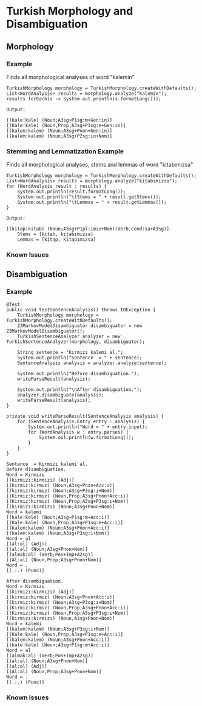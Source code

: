 Turkish Morphology and Disambiguation
============

## Morphology

### Example

Finds all morphological analyses of word "kalemin"

    TurkishMorphology morphology = TurkishMorphology.createWithDefaults();
    List<WordAnalysis> results = morphology.analyze("kalemin");
    results.forEach(s -> System.out.println(s.formatLong()));
    
    Output:

    [(kale:kale) (Noun;A3sg+P1sg:m+Gen:in)]
    [(Kale:kale) (Noun,Prop;A3sg+P1sg:m+Gen:in)]
    [(kalem:kalem) (Noun;A3sg+Pnon+Gen:in)]
    [(kalem:kalem) (Noun;A3sg+P2sg:in+Nom)]

### Stemming and Lemmatization Example

Finds all morphological analyses, stems and lemmas of word "kitabımızsa"

    TurkishMorphology morphology = TurkishMorphology.createWithDefaults();
    List<WordAnalysis> results = morphology.analyze("kitabımızsa");
    for (WordAnalysis result : results) {
        System.out.println(result.formatLong());
        System.out.println("\tStems = " + result.getStems());
        System.out.println("\tLemmas = " + result.getLemmas());
    }
    
    Output:

    [(kitap:kitab) (Noun;A3sg+P1pl:ımız+Nom)(Verb;Cond:sa+A3sg)]
        Stems = [kitab, kitabımızsa]
        Lemmas = [kitap, kitapımızsa]

### Known Issues

## Disambiguation

### Example

    @Test
    public void testSentenceAnalysis() throws IOException {
        TurkishMorphology morphology = TurkishMorphology.createWithDefaults();
        Z3MarkovModelDisambiguator disambiguator = new Z3MarkovModelDisambiguator();
        TurkishSentenceAnalyzer analyzer = new TurkishSentenceAnalyzer(morphology, disambiguator);

        String sentence = "Kırmızı kalemi al.";
        System.out.println("Sentence  = " + sentence);
        SentenceAnalysis analysis = analyzer.analyze(sentence);

        System.out.println("Before disambiguation.");
        writeParseResult(analysis);

        System.out.println("\nAfter disambiguation.");
        analyzer.disambiguate(analysis);
        writeParseResult(analysis);
    }

    private void writeParseResult(SentenceAnalysis analysis) {
        for (SentenceAnalysis.Entry entry : analysis) {
            System.out.println("Word = " + entry.input);
            for (WordAnalysis w : entry.parses) {
                System.out.println(w.formatLong());
            }
        }
    }

    Sentence  = Kırmızı kalemi al.
    Before disambiguation.
    Word = Kırmızı
    [(kırmızı:kırmızı) (Adj)]
    [(kırmız:kırmız) (Noun;A3sg+Pnon+Acc:ı)]
    [(kırmız:kırmız) (Noun;A3sg+P3sg:ı+Nom)]
    [(Kırmız:kırmız) (Noun,Prop;A3sg+Pnon+Acc:ı)]
    [(Kırmız:kırmız) (Noun,Prop;A3sg+P3sg:ı+Nom)]
    [(kırmızı:kırmızı) (Noun;A3sg+Pnon+Nom)]
    Word = kalemi
    [(kale:kale) (Noun;A3sg+P1sg:m+Acc:i)]
    [(Kale:kale) (Noun,Prop;A3sg+P1sg:m+Acc:i)]
    [(kalem:kalem) (Noun;A3sg+Pnon+Acc:i)]
    [(kalem:kalem) (Noun;A3sg+P3sg:i+Nom)]
    Word = al
    [(al:al) (Adj)]
    [(al:al) (Noun;A3sg+Pnon+Nom)]
    [(almak:al) (Verb;Pos+Imp+A2sg)]
    [(Al:al) (Noun,Prop;A3sg+Pnon+Nom)]
    Word = .
    [(.:.) (Punc)]
    
    After disambiguation.
    Word = Kırmızı
    [(kırmızı:kırmızı) (Adj)]
    [(kırmız:kırmız) (Noun;A3sg+Pnon+Acc:ı)]
    [(kırmız:kırmız) (Noun;A3sg+P3sg:ı+Nom)]
    [(Kırmız:kırmız) (Noun,Prop;A3sg+Pnon+Acc:ı)]
    [(Kırmız:kırmız) (Noun,Prop;A3sg+P3sg:ı+Nom)]
    [(kırmızı:kırmızı) (Noun;A3sg+Pnon+Nom)]
    Word = kalemi
    [(kalem:kalem) (Noun;A3sg+P3sg:i+Nom)]
    [(Kale:kale) (Noun,Prop;A3sg+P1sg:m+Acc:i)]
    [(kalem:kalem) (Noun;A3sg+Pnon+Acc:i)]
    [(kale:kale) (Noun;A3sg+P1sg:m+Acc:i)]
    Word = al
    [(almak:al) (Verb;Pos+Imp+A2sg)]
    [(al:al) (Noun;A3sg+Pnon+Nom)]
    [(al:al) (Adj)]
    [(Al:al) (Noun,Prop;A3sg+Pnon+Nom)]
    Word = .
    [(.:.) (Punc)]

### Known Issues


